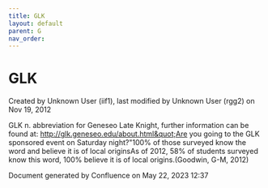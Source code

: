 ```yaml
---
title: GLK
layout: default
parent: G
nav_order:
---
```


# GLK

Created by  Unknown User (iif1), last modified by  Unknown User (rgg2) on Nov 19, 2012

GLK n. abbreviation for Geneseo Late Knight, further information can be found at: http://glk.geneseo.edu/about.html&quot;Are you going to the GLK sponsored event on Saturday night?&quot;100% of those surveyed know the word and believe it is of local originsAs of 2012, 58% of students surveyed know this word, 100% believe it is of local origins.(Goodwin, G-M, 2012)  

Document generated by Confluence on May 22, 2023 12:37


